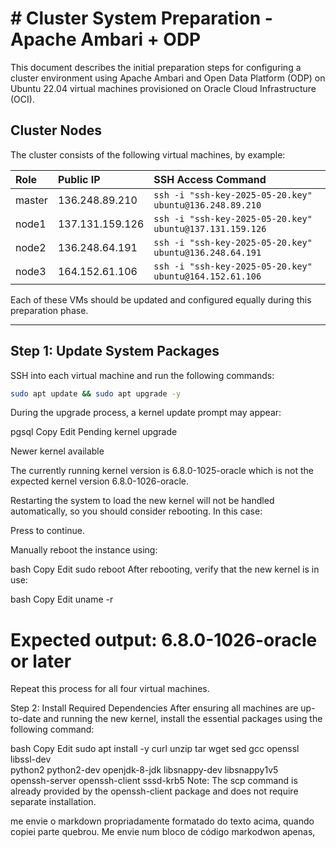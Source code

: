 
# \# Cluster System Preparation - Apache Ambari + ODP

This document describes the initial preparation steps for configuring a cluster environment using Apache Ambari and Open Data Platform (ODP) on Ubuntu 22.04 virtual machines provisioned on Oracle Cloud Infrastructure (OCI).

## Cluster Nodes

The cluster consists of the following virtual machines, by example:


| Role | Public IP | SSH Access Command |
| :-- | :-- | :-- |
| master | 136.248.89.210 | `ssh -i "ssh-key-2025-05-20.key" ubuntu@136.248.89.210` |
| node1 | 137.131.159.126 | `ssh -i "ssh-key-2025-05-20.key" ubuntu@137.131.159.126` |
| node2 | 136.248.64.191 | `ssh -i "ssh-key-2025-05-20.key" ubuntu@136.248.64.191` |
| node3 | 164.152.61.106 | `ssh -i "ssh-key-2025-05-20.key" ubuntu@164.152.61.106` |

Each of these VMs should be updated and configured equally during this preparation phase.

---

## Step 1: Update System Packages

SSH into each virtual machine and run the following commands:

```bash
sudo apt update && sudo apt upgrade -y
```

During the upgrade process, a kernel update prompt may appear:

pgsql
Copy
Edit
Pending kernel upgrade

Newer kernel available

The currently running kernel version is 6.8.0-1025-oracle
which is not the expected kernel version 6.8.0-1026-oracle.

Restarting the system to load the new kernel will not be handled automatically, so you should consider rebooting.
In this case:

Press <Enter> to continue.

Manually reboot the instance using:

bash
Copy
Edit
sudo reboot
After rebooting, verify that the new kernel is in use:

bash
Copy
Edit
uname -r
# Expected output: 6.8.0-1026-oracle or later
Repeat this process for all four virtual machines.

Step 2: Install Required Dependencies
After ensuring all machines are up-to-date and running the new kernel, install the essential packages using the following command:

bash
Copy
Edit
sudo apt install -y curl unzip tar wget sed gcc openssl libssl-dev \
python2 python2-dev openjdk-8-jdk libsnappy-dev libsnappy1v5 \
openssh-server openssh-client sssd-krb5
Note: The scp command is already provided by the openssh-client package and does not require separate installation.


me envie o markdown propriadamente formatado do texto acima, quando copiei parte quebrou. Me envie num bloco de código markodwon apenas,


